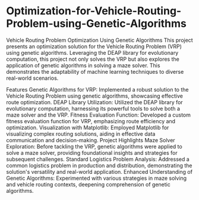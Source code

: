 # Optimization-for-Vehicle-Routing-Problem-using-Genetic-Algorithms
Vehicle Routing Problem Optimization Using Genetic Algorithms
This project presents an optimization solution for the Vehicle Routing Problem (VRP) using genetic algorithms. Leveraging the DEAP library for evolutionary computation, this project not only solves the VRP but also explores the application of genetic algorithms in solving a maze solver. This demonstrates the adaptability of machine learning techniques to diverse real-world scenarios.

Features
Genetic Algorithms for VRP: Implemented a robust solution to the Vehicle Routing Problem using genetic algorithms, showcasing effective route optimization.
DEAP Library Utilization: Utilized the DEAP library for evolutionary computation, harnessing its powerful tools to solve both a maze solver and the VRP.
Fitness Evaluation Function: Developed a custom fitness evaluation function for VRP, emphasizing route efficiency and optimization.
Visualization with Matplotlib: Employed Matplotlib for visualizing complex routing solutions, aiding in effective data communication and decision-making.
Project Highlights
Maze Solver Exploration: Before tackling the VRP, genetic algorithms were applied to solve a maze solver, providing foundational insights and strategies for subsequent challenges.
Standard Logistics Problem Analysis: Addressed a common logistics problem in production and distribution, demonstrating the solution's versatility and real-world application.
Enhanced Understanding of Genetic Algorithms: Experimented with various strategies in maze solving and vehicle routing contexts, deepening comprehension of genetic algorithms.
